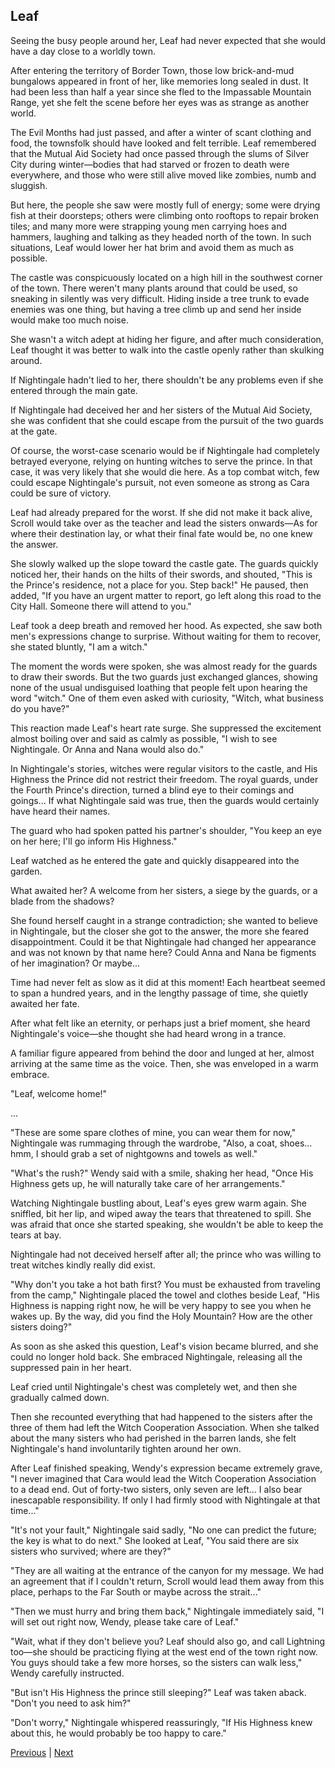 ## Leaf
Seeing the busy people around her, Leaf had never expected that she would have a day close to a worldly town. 

After entering the territory of Border Town, those low brick-and-mud bungalows appeared in front of her, like memories long sealed in dust. It had been less than half a year since she fled to the Impassable Mountain Range, yet she felt the scene before her eyes was as strange as another world.

The Evil Months had just passed, and after a winter of scant clothing and food, the townsfolk should have looked and felt terrible. Leaf remembered that the Mutual Aid Society had once passed through the slums of Silver City during winter—bodies that had starved or frozen to death were everywhere, and those who were still alive moved like zombies, numb and sluggish.

But here, the people she saw were mostly full of energy; some were drying fish at their doorsteps; others were climbing onto rooftops to repair broken tiles; and many more were strapping young men carrying hoes and hammers, laughing and talking as they headed north of the town. In such situations, Leaf would lower her hat brim and avoid them as much as possible.

The castle was conspicuously located on a high hill in the southwest corner of the town. There weren't many plants around that could be used, so sneaking in silently was very difficult. Hiding inside a tree trunk to evade enemies was one thing, but having a tree climb up and send her inside would make too much noise.

She wasn't a witch adept at hiding her figure, and after much consideration, Leaf thought it was better to walk into the castle openly rather than skulking around.

If Nightingale hadn't lied to her, there shouldn't be any problems even if she entered through the main gate.

If Nightingale had deceived her and her sisters of the Mutual Aid Society, she was confident that she could escape from the pursuit of the two guards at the gate.

Of course, the worst-case scenario would be if Nightingale had completely betrayed everyone, relying on hunting witches to serve the prince. In that case, it was very likely that she would die here. As a top combat witch, few could escape Nightingale's pursuit, not even someone as strong as Cara could be sure of victory.



Leaf had already prepared for the worst. If she did not make it back alive, Scroll would take over as the teacher and lead the sisters onwards—As for where their destination lay, or what their final fate would be, no one knew the answer.



She slowly walked up the slope toward the castle gate. The guards quickly noticed her, their hands on the hilts of their swords, and shouted, "This is the Prince's residence, not a place for you. Step back!" He paused, then added, "If you have an urgent matter to report, go left along this road to the City Hall. Someone there will attend to you."



Leaf took a deep breath and removed her hood. As expected, she saw both men's expressions change to surprise. Without waiting for them to recover, she stated bluntly, "I am a witch."



The moment the words were spoken, she was almost ready for the guards to draw their swords. But the two guards just exchanged glances, showing none of the usual undisguised loathing that people felt upon hearing the word "witch." One of them even asked with curiosity, "Witch, what business do you have?"



This reaction made Leaf's heart rate surge. She suppressed the excitement almost boiling over and said as calmly as possible, "I wish to see Nightingale. Or Anna and Nana would also do."



In Nightingale's stories, witches were regular visitors to the castle, and His Highness the Prince did not restrict their freedom. The royal guards, under the Fourth Prince's direction, turned a blind eye to their comings and goings... If what Nightingale said was true, then the guards would certainly have heard their names.



The guard who had spoken patted his partner's shoulder, "You keep an eye on her here; I'll go inform His Highness."



Leaf watched as he entered the gate and quickly disappeared into the garden.



What awaited her? A welcome from her sisters, a siege by the guards, or a blade from the shadows?



She found herself caught in a strange contradiction; she wanted to believe in Nightingale, but the closer she got to the answer, the more she feared disappointment. Could it be that Nightingale had changed her appearance and was not known by that name here? Could Anna and Nana be figments of her imagination? Or maybe...

Time had never felt as slow as it did at this moment! Each heartbeat seemed to span a hundred years, and in the lengthy passage of time, she quietly awaited her fate.

After what felt like an eternity, or perhaps just a brief moment, she heard Nightingale's voice—she thought she had heard wrong in a trance.

A familiar figure appeared from behind the door and lunged at her, almost arriving at the same time as the voice. Then, she was enveloped in a warm embrace.

"Leaf, welcome home!"

...

"These are some spare clothes of mine, you can wear them for now," Nightingale was rummaging through the wardrobe, "Also, a coat, shoes... hmm, I should grab a set of nightgowns and towels as well."

"What's the rush?" Wendy said with a smile, shaking her head, "Once His Highness gets up, he will naturally take care of her arrangements."

Watching Nightingale bustling about, Leaf's eyes grew warm again. She sniffled, bit her lip, and wiped away the tears that threatened to spill. She was afraid that once she started speaking, she wouldn't be able to keep the tears at bay.



Nightingale had not deceived herself after all; the prince who was willing to treat witches kindly really did exist.



"Why don't you take a hot bath first? You must be exhausted from traveling from the camp," Nightingale placed the towel and clothes beside Leaf, "His Highness is napping right now, he will be very happy to see you when he wakes up. By the way, did you find the Holy Mountain? How are the other sisters doing?"



As soon as she asked this question, Leaf's vision became blurred, and she could no longer hold back. She embraced Nightingale, releasing all the suppressed pain in her heart.



Leaf cried until Nightingale's chest was completely wet, and then she gradually calmed down.



Then she recounted everything that had happened to the sisters after the three of them had left the Witch Cooperation Association. When she talked about the many sisters who had perished in the barren lands, she felt Nightingale's hand involuntarily tighten around her own.



After Leaf finished speaking, Wendy's expression became extremely grave, "I never imagined that Cara would lead the Witch Cooperation Association to a dead end. Out of forty-two sisters, only seven are left... I also bear inescapable responsibility. If only I had firmly stood with Nightingale at that time..."



"It's not your fault," Nightingale said sadly, "No one can predict the future; the key is what to do next." She looked at Leaf, "You said there are six sisters who survived; where are they?"



"They are all waiting at the entrance of the canyon for my message. We had an agreement that if I couldn't return, Scroll would lead them away from this place, perhaps to the Far South or maybe across the strait..."



"Then we must hurry and bring them back," Nightingale immediately said, "I will set out right now, Wendy, please take care of Leaf."



"Wait, what if they don't believe you? Leaf should also go, and call Lightning too—she should be practicing flying at the west end of the town right now. You guys should take a few more horses, so the sisters can walk less," Wendy carefully instructed.



"But isn't His Highness the prince still sleeping?" Leaf was taken aback. "Don't you need to ask him?"



"Don't worry," Nightingale whispered reassuringly, "If His Highness knew about this, he would probably be too happy to care."





[Previous](CH0095.md) | [Next](CH0097.md)
